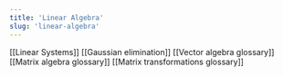 ```yaml
---
title: 'Linear Algebra'
slug: 'linear-algebra'
---
```


[[Linear Systems]]
[[Gaussian elimination]]
[[Vector algebra glossary]]
[[Matrix algebra glossary]]
[[Matrix transformations glossary]]